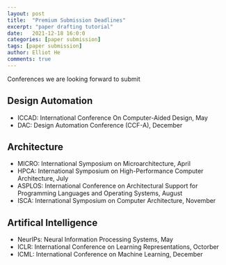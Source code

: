 ```yaml
---
layout: post
title:  "Premium Submission Deadlines"
excerpt: "paper drafting tutorial"
date:   2021-12-18 16:0:0
categories: [paper submission]
tags: [paper submission]
author: Elliot He
comments: true
---
```


Conferences we are looking forward to submit

## Design Automation

- ICCAD: International Conference On Computer-Aided Design, May
- DAC: Design Automation Conference (CCF-A), December

## Architecture

- MICRO: International Symposium on Microarchitecture, April
- HPCA: International Symposium on High-Performance Computer Architecture, July
- ASPLOS: International Conference on Architectural Support for Programming Languages and Operating Systems, August
- ISCA: International Symposium on Computer Architecture, November

## Artifical Intelligence

- NeurIPs: Neural Information Processing Systems, May
- ICLR: International Conference on Learning Representations, Octorber
- ICML: International Conference on Machine Learning, December
